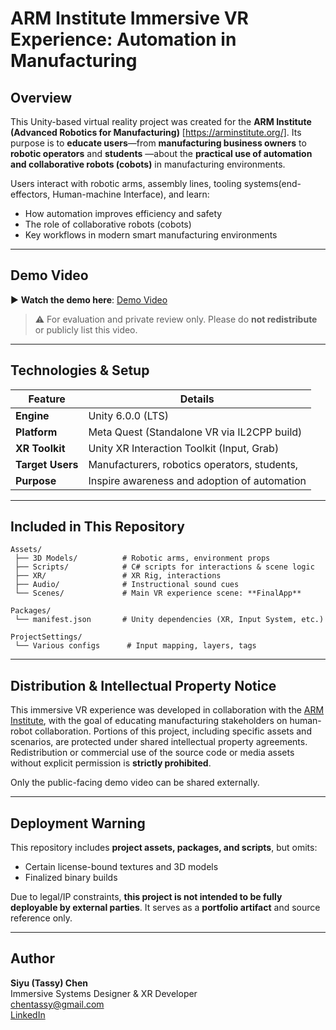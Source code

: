 # ARM Institute Immersive VR Experience: Automation in Manufacturing

## Overview

This Unity-based virtual reality project was created for the **ARM Institute (Advanced Robotics for Manufacturing)** [https://arminstitute.org/]. Its purpose is to **educate users**—from **manufacturing business owners** to **robotic operators** and  **students** —about the **practical use of automation and collaborative robots (cobots)** in manufacturing environments.

Users interact with robotic arms, assembly lines, tooling systems(end-effectors, Human-machine Interface), and learn:

- How automation improves efficiency and safety  
- The role of collaborative robots (cobots)  
- Key workflows in modern smart manufacturing environments

---

## Demo Video

▶️ **Watch the demo here**: [Demo Video](https://youtu.be/wI4SdyyoUIE)

> ⚠️ For evaluation and private review only. Please do **not redistribute** or publicly list this video.

---

## Technologies & Setup

| Feature              | Details                                      |
|----------------------|----------------------------------------------|
| **Engine**           | Unity 6.0.0 (LTS)                              |
| **Platform**         | Meta Quest (Standalone VR via IL2CPP build)  |
| **XR Toolkit**       | Unity XR Interaction Toolkit (Input, Grab)   |
| **Target Users**     | Manufacturers,  robotics operators, students, |
| **Purpose**          | Inspire awareness and adoption of automation |

---

## Included in This Repository

```plaintext
Assets/
 ├── 3D Models/          # Robotic arms, environment props
 ├── Scripts/            # C# scripts for interactions & scene logic
 ├── XR/                 # XR Rig, interactions
 ├── Audio/              # Instructional sound cues
 └── Scenes/             # Main VR experience scene: **FinalApp**

Packages/
 └── manifest.json       # Unity dependencies (XR, Input System, etc.)

ProjectSettings/
 └── Various configs      # Input mapping, layers, tags
```
---

## Distribution & Intellectual Property Notice

This immersive VR experience was developed in collaboration with the [ARM Institute](https://arminstitute.org/), with the goal of educating manufacturing stakeholders on human-robot collaboration. Portions of this project, including specific assets and scenarios, are protected under shared intellectual property agreements. Redistribution or commercial use of the source code or media assets without explicit permission is **strictly prohibited**.

Only the public-facing demo video can be shared externally.

---

## Deployment Warning

This repository includes **project assets, packages, and scripts**, but omits:
- Certain license-bound textures and 3D models
- Finalized binary builds

Due to legal/IP constraints, **this project is not intended to be fully deployable by external parties**. It serves as a **portfolio artifact** and source reference only.

---

## Author

**Siyu (Tassy) Chen**  
Immersive Systems Designer & XR Developer  
[chentassy@gmail.com](mailto:chentassy@gmail.com)  
[LinkedIn](https://www.linkedin.com/in/siyu-tassy-chen)  
